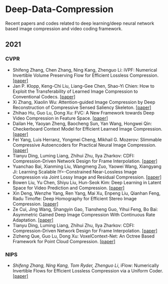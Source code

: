 # Deep-Data-Compression
Recent papers and codes related to deep learning/deep neural network based image compression and video coding framework. 

## 2021
### CVPR
* Shifeng Zhang, Chen Zhang, Ning Kang, Zhenguo Li: iVPF: Numerical Invertible Volume Preserving Flow for Efficient Lossless Compression. [[paper]](https://arxiv.org/abs/2103.16211)
* Jan P. Klopp, Keng-Chi Liu, Liang-Gee Chen, Shao-Yi Chien: How to Exploit the Transferability of Learned Image Compression to Conventional Codecs. [[paper]](https://arxiv.org/abs/2012.01874)
* Xi Zhang, Xiaolin Wu: Attention-guided Image Compression by Deep Reconstruction of Compressive Sensed Saliency Skeleton. [[paper]](https://arxiv.org/abs/2103.15368)
* Zhihao Hu, Guo Lu, Dong Xu: FVC: A New Framework towards Deep Video Compression in Feature Space. [[paper]](https://arxiv.org/abs/2105.09600)
* Dailan He, Yaoyan Zheng, Baocheng Sun, Yan Wang, Hongwei Qin: Checkerboard Context Model for Efficient Learned Image Compression. [[paper]](https://arxiv.org/abs/2103.15306)
* Fei Yang, Luis Herranz, Yongmei Cheng, Mikhail G. Mozerov: Slimmable Compressive Autoencoders for Practical Neural Image Compression. [[paper]](https://arxiv.org/abs/2103.15726)
* Tianyu Ding, Luming Liang, Zhihui Zhu, Ilya Zharkov: CDFI: Compression-Driven Network Design for Frame Interpolation. [[paper]](https://arxiv.org/abs/2103.10559)
* Yuanchao Bai, Xianming Liu, Wangmeng Zuo, Yaowei Wang, Xiangyang Ji: Learning Scalable lY=-Constrained Near-Lossless Image Compression via Joint Lossy Image and Residual Compression. [[paper]](https://arxiv.org/abs/2103.17015)
* Bowen Liu, Yu Chen, Shiyu Liu, Hun-Seok Kim: Deep Learning in Latent Space for Video Prediction and Compression. [[paper]](https://openaccess.thecvf.com/content/CVPR2021/papers/Liu_Deep_Learning_in_Latent_Space_for_Video_Prediction_and_Compression_CVPR_2021_paper.pdf)
* Xin Deng, Wenzhe Yang, Ren Yang, Mai Xu, Enpeng Liu, Qianhan Feng, Radu Timofte: Deep Homography for Efficient Stereo Image Compression. [[paper]](https://openaccess.thecvf.com/content/CVPR2021/papers/Deng_Deep_Homography_for_Efficient_Stereo_Image_Compression_CVPR_2021_paper.pdf)
* Ze Cui, Jing Wang, Shangyin Gao, Tiansheng Guo, Yihui Feng, Bo Bai: Asymmetric Gained Deep Image Compression With Continuous Rate Adaptation. [[paper]](https://openaccess.thecvf.com/content/CVPR2021/papers/Cui_Asymmetric_Gained_Deep_Image_Compression_With_Continuous_Rate_Adaptation_CVPR_2021_paper.pdf)
* Tianyu Ding, Luming Liang, Zhihui Zhu, Ilya Zharkov: CDFI: Compression-Driven Network Design for Frame Interpolation. [[paper]](https://arxiv.org/abs/2103.10559)
* Zizheng Que, Guo Lu, Dong Xu: VoxelContext-Net: An Octree Based Framework for Point Cloud Compression. [[paper]](https://openaccess.thecvf.com/content/CVPR2021/papers/Que_VoxelContext-Net_An_Octree_Based_Framework_for_Point_Cloud_Compression_CVPR_2021_paper.pdf)

### NIPS
* *Shifeng Zhang, Ning Kang, Tom Ryder, Zhenguo Li*, iFlow: Numerically Invertible Flows for Efficient Lossless Compression via a Uniform Coder. [[paper]](https://arxiv.org/abs/2111.00965)

